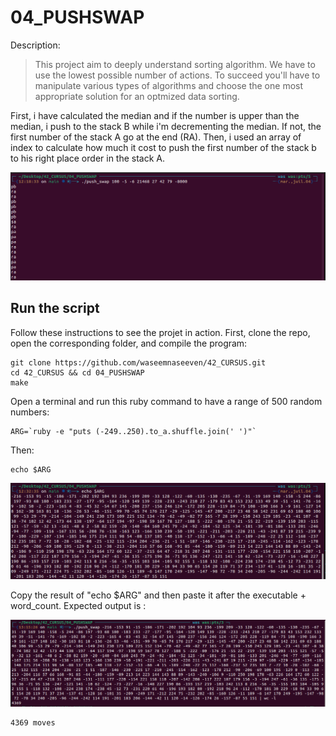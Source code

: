 # 04_PUSHSWAP

Description:
> This project aim to deeply understand sorting algorithm. We have to use the lowest possible number of actions. To succeed you'll have to manipulate various types of algorithms and choose the one most appropriate solution for an optmized data sorting.

First, i have calculated the median and if the number is upper than the median, i push to the stack B while i'm decrementing the median. If not, the first number of the stack A go at the end (RA).
Then, i used an array of index to calculate how much it cost to push the first number of the stack b to his right place order in the stack A.

![Screenshot](img/push_swap.png)

## Run the script

Follow these instructions to see the projet in action. First, clone the repo, open the corresponding folder, and compile the program:

```
git clone https://github.com/waseemnaseeven/42_CURSUS.git
cd 42_CURSUS && cd 04_PUSHSWAP
make
```

Open a terminal and run this ruby command to have a range of 500 random numbers:

```
ARG=`ruby -e "puts (-249..250).to_a.shuffle.join(' ')"`
```

Then:

```
echo $ARG
```

![Screenshot](img/echo$ARG.png)

Copy the result of "echo $ARG" and then paste it after the executable + word_count. Expected output is :

![Screenshot](img/finalresult.png)

```
4369 moves
```
